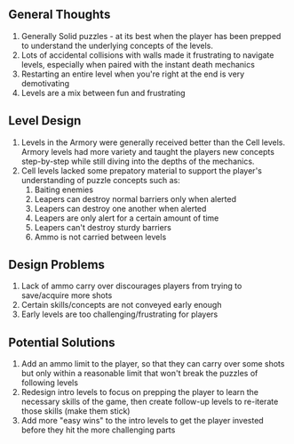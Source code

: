 ## General Thoughts

1. Generally Solid puzzles - at its best when the player has been prepped to understand the underlying concepts of the levels.
2. Lots of accidental collisions with walls made it frustrating to navigate levels, especially when paired with the instant death mechanics
3. Restarting an entire level when you're right at the end is very demotivating
4. Levels are a mix between fun and frustrating

## Level Design

1. Levels in the Armory were generally received better than the Cell levels. Armory levels had more variety and taught the players new concepts step-by-step while still diving into the depths of the mechanics.
2. Cell levels lacked some prepatory material to support the player's understanding of puzzle concepts such as:
   1. Baiting enemies
   2. Leapers can destroy normal barriers only when alerted
   3. Leapers can destroy one another when alerted
   4. Leapers are only alert for a certain amount of time
   5. Leapers can't destroy sturdy barriers
   6. Ammo is not carried between levels

## Design Problems

1. Lack of ammo carry over discourages players from trying to save/acquire more shots
2. Certain skills/concepts are not conveyed early enough
3. Early levels are too challenging/frustrating for players

## Potential Solutions

1. Add an ammo limit to the player, so that they can carry over some shots but only within a reasonable limit that won't break the puzzles of following levels
2. Redesign intro levels to focus on prepping the player to learn the necessary skills of the game, then create follow-up levels to re-iterate those skills (make them stick)
3. Add more "easy wins" to the intro levels to get the player invested before they hit the more challenging parts
